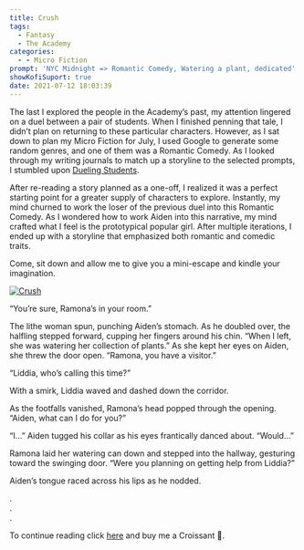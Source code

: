```yaml
---
title: Crush
tags:
  - Fantasy
  - The Academy
categories:
  - - Micro Fiction
prompt: 'NYC Midnight => Romantic Comedy, Watering a plant, dedicated'
showKofiSuport: true
date: 2021-07-12 18:03:39
---
```


The last I explored the people in the Academy’s past, my attention lingered on a duel between a pair of students. When I finished penning that tale, I didn’t plan on returning to these particular characters. However, as I sat down to plan my Micro Fiction for July, I used Google to generate some random genres, and one of them was a Romantic Comedy. As I looked through my writing journals to match up a storyline to the selected prompts, I stumbled upon [Dueling Students](/archives/2020/06/17/academy-micro-001/).<!-- more -->

After re-reading a story planned as a one-off, I realized it was a perfect starting point for a greater supply of characters to explore. Instantly, my mind churned to work the loser of the previous duel into this Romantic Comedy. As I wondered how to work Aiden into this narrative, my mind crafted what I feel is the prototypical popular girl. After multiple iterations, I ended up with a storyline that emphasized both romantic and comedic traits.

Come, sit down and allow me to give you a mini-escape and kindle your imagination.


<div class="center">

[![Crush](/images/ko-fi/2021/crush.png "Crush")](https://ko-fi.com/post/Crush-E1E25ARLA)

</div>

“You’re sure, Ramona’s in your room.” 

The lithe woman spun, punching Aiden’s stomach. As he doubled over, the halfling stepped forward, cupping her fingers around his chin. “When I left, she was watering her collection of plants.” As she kept her eyes on Aiden, she threw the door open. “Ramona, you have a visitor.” 

“Liddia, who’s calling this time?” 

With a smirk, Liddia waved and dashed down the corridor. 

As the footfalls vanished, Ramona’s head popped through the opening. “Aiden, what can I do for you?” 

“I...” Aiden tugged his collar as his eyes frantically danced about. “Would...” 

Ramona laid her watering can down and stepped into the hallway, gesturing toward the swinging door. “Were you planning on getting help from Liddia?” 

Aiden’s tongue raced across his lips as he nodded.

<div class="center story-ellipses">

.</br>
.</br>
.</br>

</div>

<div class="center"d>

To continue reading click [here](https://ko-fi.com/post/Crush-E1E25ARLA) and buy me a Croissant &#129360;.

</div>